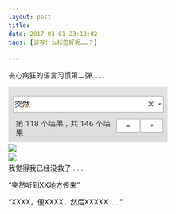 ```yaml
---
layout: post
title: 
date: 2017-03-01 23:18:02
tags: [该写什么标签好呢……？]

---
```

丧心病狂的语言习惯第二弹……

![图片](images/_Lofter/emhSNkVpRmJBejk3QXNrQmJaQ2ZLcW1KNUExQWthc2Y1dllLMWYyTXpOcExmRjFaUmhaTkVnPT0.png?=imageView&thumbnail=500x0&quality=96&stripmeta=0&type=jpg%7Cwatermark&type=2)  
![](http://imglf0.nosdn.127.net/img/emhSNkVpRmJBejk3QXNrQmJaQ2ZLaENsc1pVdEVKYkdGRkVQR2RiN1NHTzRua0xiTW5xS29BPT0.png?=imageView&thumbnail=500x0&quality=96&stripmeta=0&type=jpg%7Cwatermark&type=2)  
![](http://imglf.nosdn.127.net/img/emhSNkVpRmJBejk3QXNrQmJaQ2ZLdnhDeGhMNlJLWEZ3N0hoaWtUVU9HSURwYjFaa2xDYk1nPT0.png?=imageView&thumbnail=500x0&quality=96&stripmeta=0&type=jpg%7Cwatermark&type=2)  
我觉得我已经没救了……

“突然听到XX地方传来”

“XXXX，便XXXX，然后XXXXX……”
